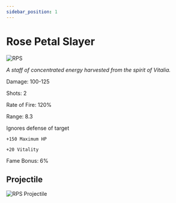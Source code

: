 ```yaml
---
sidebar_position: 1
---
```


# Rose Petal Slayer

![RPS](https://vwiki.valorserver.com/api/item/picture/rose%20petal%20staff)

<i>A staff of concentrated energy harvested from the spirit of Vitalia.</i>

Damage: 100-125

Shots: 2

Rate of Fire: 120%

Range: 8.3

Ignores defense of target

    +150 Maximum HP
    
    +20 Vitality

Fame Bonus: 6%

## Projectile

![RPS Projectile](https://user-images.githubusercontent.com/106563707/178048348-bd631685-5539-4646-b2eb-ab34ae283cad.png)

